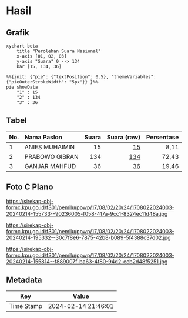 # Hasil

## Grafik

```mermaid
xychart-beta
    title "Perolehan Suara Nasional"
    x-axis [01, 02, 03]
    y-axis "Suara" 0 --> 134
    bar [15, 134, 36]
```

```mermaid
%%{init: {"pie": {"textPosition": 0.5}, "themeVariables": {"pieOuterStrokeWidth": "5px"}} }%%
pie showData
    "1" : 15
    "2" : 134
    "3" : 36
```

## Tabel

| No. | Nama Paslon    | Suara | Suara (raw) | Persentase |
|:--- |:-------------- | -----:| -----------:| ----------:|
| 1   | ANIES MUHAIMIN | 15    | [15][p-1]   | 8,11       |
| 2   | PRABOWO GIBRAN | 134   | [134][p-2]  | 72,43      |
| 3   | GANJAR MAHFUD  | 36    | [36][p-3]   | 19,46      |


[p-1]: https://github.com/gigit-pemilu/pemilu-2024/blob/main/pilpres/hitung-suara/sub/17-bengkulu/sub/08-kepahiang/sub/02-ujan-mas/sub/2024-daspetah-ii/sub/003-tps/sub/paslon-1.txt
[p-2]: https://github.com/gigit-pemilu/pemilu-2024/blob/main/pilpres/hitung-suara/sub/17-bengkulu/sub/08-kepahiang/sub/02-ujan-mas/sub/2024-daspetah-ii/sub/003-tps/sub/paslon-2.txt
[p-3]: https://github.com/gigit-pemilu/pemilu-2024/blob/main/pilpres/hitung-suara/sub/17-bengkulu/sub/08-kepahiang/sub/02-ujan-mas/sub/2024-daspetah-ii/sub/003-tps/sub/paslon-3.txt

## Foto C Plano

https://sirekap-obj-formc.kpu.go.id/f301/pemilu/ppwp/17/08/02/20/24/1708022024003-20240214-155733--90236005-f058-417a-9cc1-8324ec11d48a.jpg

https://sirekap-obj-formc.kpu.go.id/f301/pemilu/ppwp/17/08/02/20/24/1708022024003-20240214-195332--30c7f8e6-7875-42b8-b089-5f4388c37d02.jpg

https://sirekap-obj-formc.kpu.go.id/f301/pemilu/ppwp/17/08/02/20/24/1708022024003-20240214-155814--f889007f-ba63-4f80-94d2-ecb2d48f5251.jpg


## Metadata

| Key        | Value               |
| ---------- | ------------------- |
| Time Stamp | 2024-02-14 21:46:01 |



